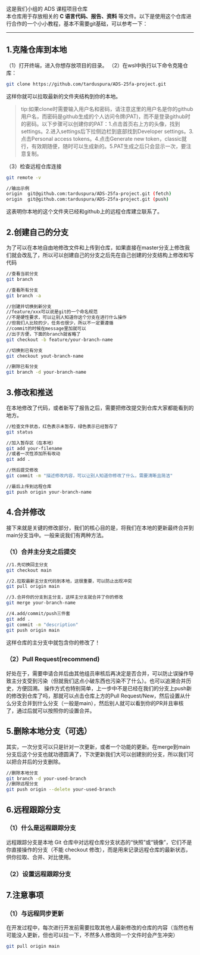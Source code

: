 这是我们小组的 ADS 课程项目仓库  
本仓库用于存放相关的 **C 语言代码、报告、资料** 等文件。以下是使用这个仓库进行合作的一个小小教程，基本不需要git基础，可以参考一下：

---

## 1.克隆仓库到本地

（1）打开终端，进入你想存放项目的目录。
（2）在wsl中执行以下命令克隆仓库：

```bash
git clone https://github.com/tarduspura/ADS-25fa-project.git
```
这样你就可以拉取最新的文件夹结构到你的本地。

>tip:如果clone时需要输入用户名和密码，请注意这里的用户名是你的github用户名，而密码是github生成的个人访问令牌(PAT)，而不是登录github时的密码。以下步骤可以创建你的PAT：1.点击首页右上方的头像，找到settings。2.进入settings后下拉侧边栏到底部找到Developer settings。3.点击Personal access tokens。4.点击Generate new token，classic就行，有效期随便，随时可以生成新的。5.PAT生成之后只会显示一次，要注意复制。

（3）检查远程仓库连接

```bash
git remote -v

//输出示例
origin  git@github.com:tarduspura/ADS-25fa-project.git (fetch)
origin  git@github.com:tarduspura/ADS-25fa-project.git (push)
```
这表明你本地的这个文件夹已经和github上的远程仓库建立联系了。

## 2.创建自己的分支

为了可以在本地自由地修改文件和上传到仓库，如果直接在master分支上修改我们就会改乱了，所以可以创建自己的分支之后先在自己创建的分支结构上修改和写代码

```bash
//查看当前分支
git branch

//查看所有分支
git branch -a

//创建并切换到新分支
//feature/xxx可以说是git的一个命名规范
//不是硬性要求，可以让别人知道你这个分支在进行什么操作
//但我们人比较的少，任务也很少，所以不一定要遵循
//commit的时候在message里加就可以
//出于方便，下面的branch就省略了
git checkout -b feature/your-branch-name

//切换到已有分支
git checkout yout-branch-name

//删除已有分支
git branch -d your-branch-name
```

## 3.修改和推送

在本地修改了代码，或者新写了报告之后，需要把修改提交到仓库大家都能看到的地方。
```bash
//检查文件状态，红色表示未暂存，绿色表示已经暂存了
git status

//加入暂存区（在本地）
git add your-filename
//或者一次性添加所有改动
git add .

//然后提交修改
git commit -m "描述修改内容，可以让别人知道你修改了什么，需要清晰且简洁"

//最后上传到远程仓库
git push origin your-branch-name
```

## 4.合并修改

接下来就是关键的修改部分，我们的核心目的是，将我们在本地的更新最终合并到main分支当中。一般来说我们有两种方法。

### （1）合并主分支之后提交

```bash
//1.先切换回主分支
git checkout main

//2.拉取最新主分支代码到本地，这很重要，可以防止出现冲突
git pull origin main

//3.合并你的分支到主分支，这样主分支就合并了你的修改
git merge your-branch-name

//4.add/commit/push三件套
git add .
git commit -m "description"
git push origin main
```
这样仓库的主分支中就包含你的修改了！

### （2）Pull Request(recommend)
好处在于，需要申请合并后由其他组员审核后再决定是否合并，可以防止误操作导致主分支受到污染（但就我们这点小破东西也污染不了什么）。也可以追溯合并历史，方便回溯。
操作方式也特别简单，上一步中不是已经在我们的分支上push新的修改到仓库了吗，那就可以点击仓库上方的Pull Request/New，然后设置从什么分支合并到什么分支（一般是main），然后别人就可以看到你的PR并且审核了，通过后就可以按照你的设置合并。

## 5.删除本地分支（可选）
其实，一次分支可以只是针对一次更新，或者一个功能的更新。在merge到main分支后这个分支也就功德圆满了，下次更新我们大可以创建别的分支，所以我们可以把合并后的分支删除。

```bash
//删除本地分支
git branch -d your-used-branch
//删除远程分支
git push origin --delete your-used-branch
```

## 6.远程跟踪分支

### （1）什么是远程跟踪分支

远程跟踪分支是本地 Git 仓库中对远程仓库分支状态的“快照”或“镜像”，它们不是你直接操作的分支（不能 checkout 修改），而是用来记录远程仓库的最新状态，供你拉取、合并、对比使用。

### （2）设置远程跟踪分支



## 7.注意事项

### （1）与远程同步更新

在开发过程中，每次进行开发前需要拉取其他人最新修改的仓库的内容（当然也有可能没人更新，但也可以拉一下，不然多人修改同一个文件时会产生冲突）

```bash
git pull origin main
```




